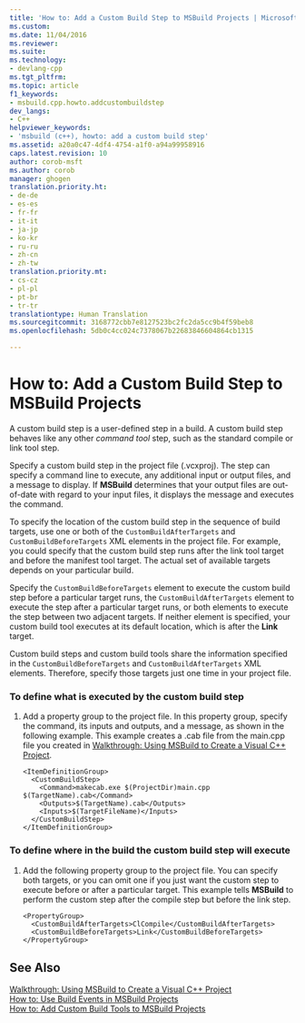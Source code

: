 ```yaml
---
title: 'How to: Add a Custom Build Step to MSBuild Projects | Microsoft Docs'
ms.custom: 
ms.date: 11/04/2016
ms.reviewer: 
ms.suite: 
ms.technology:
- devlang-cpp
ms.tgt_pltfrm: 
ms.topic: article
f1_keywords:
- msbuild.cpp.howto.addcustombuildstep
dev_langs:
- C++
helpviewer_keywords:
- 'msbuild (c++), howto: add a custom build step'
ms.assetid: a20a0c47-4df4-4754-a1f0-a94a99958916
caps.latest.revision: 10
author: corob-msft
ms.author: corob
manager: ghogen
translation.priority.ht:
- de-de
- es-es
- fr-fr
- it-it
- ja-jp
- ko-kr
- ru-ru
- zh-cn
- zh-tw
translation.priority.mt:
- cs-cz
- pl-pl
- pt-br
- tr-tr
translationtype: Human Translation
ms.sourcegitcommit: 3168772cbb7e8127523bc2fc2da5cc9b4f59beb8
ms.openlocfilehash: 5db0c4cc024c7378067b22683846604864cb1315

---
```

# How to: Add a Custom Build Step to MSBuild Projects
A custom build step is a user-defined step in a build. A custom build step behaves like any other *command tool* step, such as the standard compile or link tool step.  
  
 Specify a custom build step in the project file (.vcxproj). The step can specify a command line to execute, any additional input or output files, and a message to display. If **MSBuild** determines that your output files are out-of-date with regard to your input files, it displays the message and executes the command.  
  
 To specify the location of the custom build step in the sequence of build targets, use one or both of the `CustomBuildAfterTargets` and `CustomBuildBeforeTargets` XML elements in the project file. For example, you could specify that the custom build step runs after the link tool target and before the manifest tool target. The actual set of available targets depends on your particular build.  
  
 Specify the `CustomBuildBeforeTargets` element to execute the custom build step before a particular target runs, the `CustomBuildAfterTargets` element to execute the step after a particular target runs, or both elements to execute the step between two adjacent targets. If neither element is specified, your custom build tool executes at its default location, which is after the **Link** target.  
  
 Custom build steps and custom build tools share the information specified in the `CustomBuildBeforeTargets` and `CustomBuildAfterTargets` XML elements. Therefore, specify those targets just one time in your project file.  
  
### To define what is executed by the custom build step  
  
1.  Add a property group to the project file. In this property group, specify the command, its inputs and outputs, and a message, as shown in the following example. This example creates a .cab file from the main.cpp file you created in [Walkthrough: Using MSBuild to Create a Visual C++ Project](../build/walkthrough-using-msbuild-to-create-a-visual-cpp-project.md).  
  
    ```  
    <ItemDefinitionGroup>  
      <CustomBuildStep>  
        <Command>makecab.exe $(ProjectDir)main.cpp $(TargetName).cab</Command>  
        <Outputs>$(TargetName).cab</Outputs>  
        <Inputs>$(TargetFileName)</Inputs>  
      </CustomBuildStep>  
    </ItemDefinitionGroup>  
    ```  
  
### To define where in the build the custom build step will execute  
  
1.  Add the following property group to the project file. You can specify both targets, or you can omit one if you just want the custom step to execute before or after a particular target. This example tells **MSBuild** to perform the custom step after the compile step but before the link step.  
  
    ```  
    <PropertyGroup>  
      <CustomBuildAfterTargets>ClCompile</CustomBuildAfterTargets>  
      <CustomBuildBeforeTargets>Link</CustomBuildBeforeTargets>  
    </PropertyGroup>  
    ```  
  
## See Also  
 [Walkthrough: Using MSBuild to Create a Visual C++ Project](../build/walkthrough-using-msbuild-to-create-a-visual-cpp-project.md)   
 [How to: Use Build Events in MSBuild Projects](../build/how-to-use-build-events-in-msbuild-projects.md)   
 [How to: Add Custom Build Tools to MSBuild Projects](../build/how-to-add-custom-build-tools-to-msbuild-projects.md)


<!--HONumber=Jan17_HO1-->


